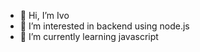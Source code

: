 - 👋 Hi, I’m Ivo
- 👀 I’m interested in backend using node.js
- 🌱 I’m currently learning javascript


<!---
IvoCorrea/IvoCorrea is a ✨ special ✨ repository because its `README.md` (this file) appears on your GitHub profile.
You can click the Preview link to take a look at your changes.
--->
